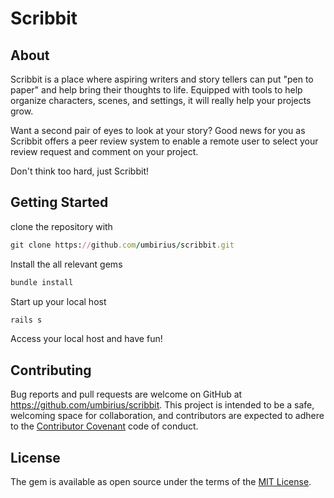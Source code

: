 # Scribbit

## About

Scribbit is a place where aspiring writers and story tellers can put "pen to paper" and help bring their thoughts to life. Equipped with tools to help organize characters, scenes, and settings, it will really help your projects grow. 

Want a second pair of eyes to look at your story? Good news for you as Scribbit offers a peer review system to enable a remote user to select your review request and comment on your project. 

Don't think too hard, just Scribbit!  

## Getting Started

clone the repository with 
```ruby 
git clone https://github.com/umbirius/scribbit.git 
```

Install the all relevant gems 
```ruby 
bundle install
```
Start up your local host 
```ruby 
rails s 
``` 
Access your local host and have fun! 

## Contributing

Bug reports and pull requests are welcome on GitHub at https://github.com/umbirius/scribbit. This project is intended to be a safe, welcoming space for collaboration, and contributors are expected to adhere to the [Contributor Covenant](http://contributor-covenant.org) code of conduct.

## License

The gem is available as open source under the terms of the [MIT License](https://opensource.org/licenses/MIT).